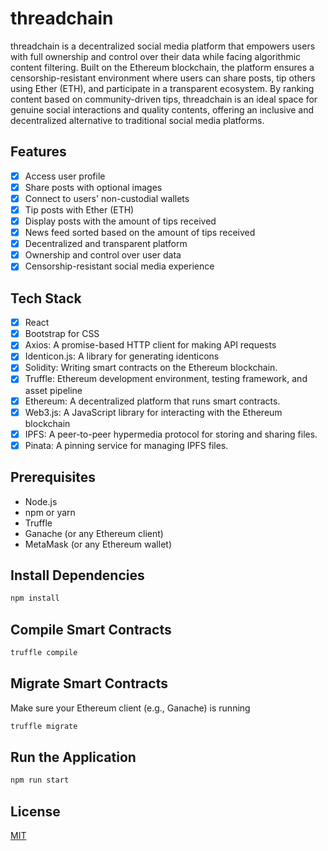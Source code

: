 # threadchain

threadchain is a decentralized social media platform that empowers users with full ownership and control over their data while facing algorithmic content filtering. Built on the Ethereum blockchain, the platform ensures a censorship-resistant environment where users can share posts, tip others using Ether (ETH), and participate in a transparent ecosystem. By ranking content based on community-driven tips, threadchain is an ideal space for genuine social interactions and quality contents, offering an inclusive and decentralized alternative to traditional social media platforms.

## Features

- [x] Access user profile
- [x] Share posts with optional images
- [x] Connect to users' non-custodial wallets
- [x] Tip posts with Ether (ETH)
- [x] Display posts with the amount of tips received
- [x] News feed sorted based on the amount of tips received
- [x] Decentralized and transparent platform
- [x] Ownership and control over user data
- [x] Censorship-resistant social media experience

## Tech Stack

- [x] React
- [x] Bootstrap for CSS
- [x] Axios: A promise-based HTTP client for making API requests
- [x] Identicon.js: A library for generating identicons
- [x] Solidity: Writing smart contracts on the Ethereum blockchain.
- [x] Truffle: Ethereum development environment, testing framework, and asset pipeline 
- [x] Ethereum: A decentralized platform that runs smart contracts.
- [x] Web3.js: A JavaScript library for interacting with the Ethereum blockchain
- [x] IPFS: A peer-to-peer hypermedia protocol for storing and sharing files.
- [x] Pinata: A pinning service for managing IPFS files.

## Prerequisites

- Node.js
- npm or yarn
- Truffle
- Ganache (or any Ethereum client)
- MetaMask (or any Ethereum wallet)

## Install Dependencies

```bash
npm install
```

## Compile Smart Contracts

```bash
truffle compile
```

## Migrate Smart Contracts
Make sure your Ethereum client (e.g., Ganache) is running

```bash
truffle migrate
```

## Run the Application

```bash
npm run start
```

## License

[MIT](https://choosealicense.com/licenses/mit/)
